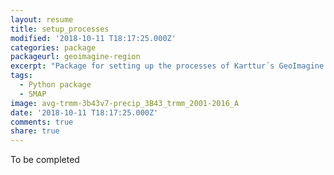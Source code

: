 ```yaml
---
layout: resume
title: setup_processes
modified: '2018-10-11 T18:17:25.000Z'
categories: package
packageurl: geoimagine-region
excerpt: "Package for setting up the processes of Karttur´s GeoImagine Framework."
tags:
  - Python package
  - SMAP
image: avg-trmm-3b43v7-precip_3B43_trmm_2001-2016_A
date: '2018-10-11 T18:17:25.000Z'
comments: true
share: true
---
```


To be completed
